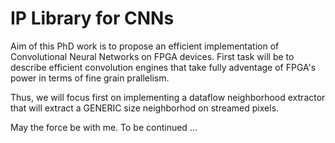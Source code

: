 # IP Library for CNNs

Aim of this PhD work is to propose an efficient implementation of Convolutional Neural Networks on FPGA devices.
First task will be to describe efficient convolution engines that take fully adventage of FPGA's power in terms of fine grain prallelism.

Thus, we will focus first on implementing a dataflow neighborhood extractor that will extract a GENERIC size neighborhod on streamed pixels.

May the force be with me.
To be continued ...

